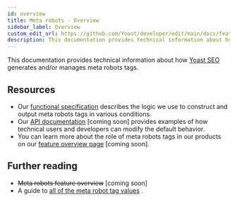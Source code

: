 ```yaml
---
id: overview
title: Meta robots - Overview
sidebar_label: Overview
custom_edit_url: https://github.com/Yoast/developer/edit/main/docs/features/seo-tags/meta-robots/overview.md
description: This documentation provides technical information about how Yoast SEO generates and/or manages meta robots tags.
---
```

This documentation provides technical information about how [Yoast SEO](https://yoast.com/wordpress/plugins/seo/) generates and/or manages meta robots tags.

## Resources
* Our [functional specification](functional-specification.md) describes the logic we use to construct and output meta robots tags in various conditions.
* Our [API documentation](api.md) [coming soon] provides examples of how technical users and developers can modify the default behavior.
* You can learn more about the role of meta robots tags in our products on our [feature overview page](#) [coming soon].

## Further reading
* ~~Meta robots feature overview~~ [coming soon]
* A guide to [all of the meta robot tag values](https://yoast.com/robots-meta-tags/) .
